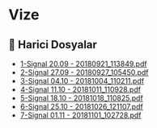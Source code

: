 # Vize


<!--Index-->

## 📂 Harici Dosyalar

- [1-Signal 20.09 - 20180921_113849.pdf](./1-Signal%2020.09%20-%2020180921_113849.pdf)
- [2-Signal 27.09 - 20180927_105450.pdf](./2-Signal%2027.09%20-%2020180927_105450.pdf)
- [3-Signal 04.10 - 20181004_110211.pdf](./3-Signal%2004.10%20-%2020181004_110211.pdf)
- [4-Signal 11.10 - 20181011_110928.pdf](./4-Signal%2011.10%20-%2020181011_110928.pdf)
- [5-Signal 18.10 - 20181018_110825.pdf](./5-Signal%2018.10%20-%2020181018_110825.pdf)
- [6-Signal 25.10 - 20181026_121107.pdf](./6-Signal%2025.10%20-%2020181026_121107.pdf)
- [7-Signal 01.11 - 20181101_102728.pdf](./7-Signal%2001.11%20-%2020181101_102728.pdf)


<!--Index-->

